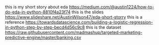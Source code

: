 this is my short story about eda
https://medium.com/@austin1224/how-to-do-eda-in-python-8810f4a23f74
this is the slides
https://www.slideshare.net/AustinWilson47/eda-short-storry
this is a reference 
https://towardsdatascience.com/building-a-logistic-regression-in-python-step-by-step-becd4d56c9c8
this is the dataset
https://raw.githubusercontent.com/madmashup/targeted-marketing-predictive-engine/master/banking.csv